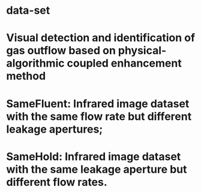 # data-set
# Visual detection and identification of gas outflow based on physical-algorithmic coupled enhancement method
# SameFluent: Infrared image dataset with the same flow rate but different leakage apertures;
# SameHold: Infrared image dataset with the same leakage aperture but different flow rates.
